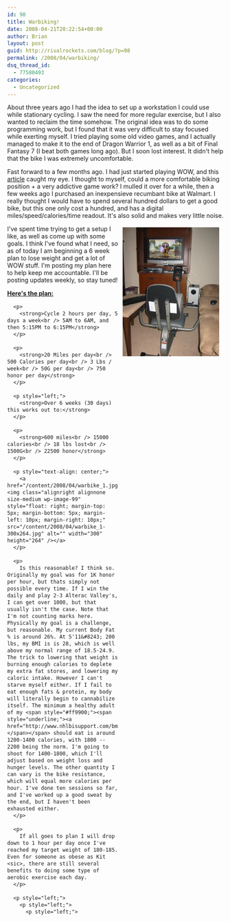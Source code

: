 ```yaml
---
id: 98
title: Warbiking!
date: 2008-04-21T20:22:54+00:00
author: Brian
layout: post
guid: http://rivalrockets.com/blog/?p=98
permalink: /2008/04/warbiking/
dsq_thread_id:
  - 77580493
categories:
  - Uncategorized
---
```

About three years ago I had the idea to set up a workstation I could use while stationary cycling. I saw the need for more regular exercise, but I also wanted to reclaim the time somehow. The original idea was to do some programming work, but I found that it was very difficult to stay focused while exerting myself. I tried playing some old video games, and I actually managed to make it to the end of Dragon Warrior 1, as well as a bit of Final Fantasy 7 (I beat both games long ago). But I soon lost interest. It didn't help that the bike I was extremely uncomfortable.

Fast forward to a few months ago. I had just started playing WOW, and this <span style="#ff9900;"><span style="underline;"><a href="http://theweightlifter.blogspot.com/2006/10/low-cal-6011-min-warbiking-3-months-41.html">article</a></span></span> caught my eye. I thought to myself, could a more comfortable biking position + a very addictive game work? I mulled it over for a while, then a few weeks ago I purchased an inexpensieve recumbant bike at Walmart. I really thought I would have to spend several hundred dollars to get a good bike, but this one only cost a hundred, and has a digital miles/speed/calories/time readout. It's also solid and makes very little noise.

<p style="center;">
  <a href="/content/2008/04/warbike_2.jpg"> </a>
</p>

<p style="left;">
  <a href="/content/2008/04/warbike_2.jpg"><img class="alignright alignnone size-medium wp-image-100" style="float: right; margin-top: 5px; margin-bottom: 5px; margin-left: 10px; margin-right: 10px;" src="/content/2008/04/warbike_2-225x300.jpg" alt="" width="225" height="300" /></a>I've spent time trying to get a setup I like, as well as come up with some goals. I think I've found what I need, so as of today I am beginning a 6 week plan to lose weight and get a lot of WOW stuff. I'm posting my plan here to help keep me accountable. I'll be posting updates weekly, so stay tuned!
</p>

<p style="left;">
  <p style="left;">
    <p style="left;">
      <p style="left;">
        <strong><span style="text-decoration: underline;">Here's the plan:</span></strong>
      </p>
      
      <p>
        <strong>Cycle 2 hours per day, 5 days a week<br /> 5AM to 6AM, and then 5:15PM to 6:15PM</strong>
      </p>
      
      <p>
        <strong>20 Miles per day<br /> 500 Calories per day<br /> 3 Lbs / week<br /> 50G per day<br /> 750 honor per day</strong>
      </p>
      
      <p style="left;">
        <strong>Over 6 weeks (30 days) this works out to:</strong>
      </p>
      
      <p>
        <strong>600 miles<br /> 15000 calories<br /> 18 lbs lost<br /> 1500G<br /> 22500 honor</strong>
      </p>
      
      <p style="text-align: center;">
        <a href="/content/2008/04/warbike_1.jpg"><img class="alignright alignnone size-medium wp-image-99" style="float: right; margin-top: 5px; margin-bottom: 5px; margin-left: 10px; margin-right: 10px;" src="/content/2008/04/warbike_1-300x264.jpg" alt="" width="300" height="264" /></a>
      </p>
      
      <p>
        Is this reasonable? I think so. Originally my goal was for 1K honor per hour, but thats simply not possible every time. If I win the daily and play 2-3 Alterac Valley's, I can get over 1000, but that usually isn't the case. Note that I'm not counting marks here. Physically my goal is a challenge, but reasonable. My current Body Fat % is around 26%. At 5'11&#8243; 200 lbs, my BMI is is 28, which is well above my normal range of 18.5-24.9. The trick to lowering that weight is burning enough calories to deplete my extra fat stores, and lowering my caloric intake. However I can't starve myself either. If I fail to eat enough fats & protein, my body will literally begin to cannabilize itself. The minimum a healthy adult of my <span style="#ff9900;"><span style="underline;"><a href="http://www.nhlbisupport.com/bmi/">BMI</a></span></span> should eat is around 1200-1400 calories, with 1800 -- 2200 being the norm. I'm going to shoot for 1400-1800, which I'll adjust based on weight loss and hunger levels. The other quantity I can vary is the bike resistance, which will equal more calories per hour. I've done ten sessions so far, and I've worked up a good sweat by the end, but I haven't been exhausted either.
      </p>
      
      <p>
        If all goes to plan I will drop down to 1 hour per day once I've reached my target weight of 180-185. Even for someone as obese as Kit <sic>, there are still several benefits to doing some type of aerobic exercise each day.
      </p>
      
      <p style="left;">
        <p style="left;">
          <p style="left;">